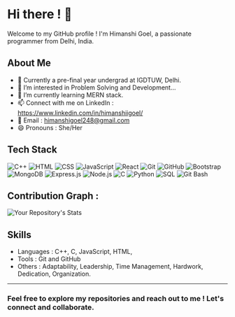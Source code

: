 <link rel="stylesheet" href="https://cdnjs.cloudflare.com/ajax/libs/font-awesome/6.0.0-beta3/css/all.min.css">

# Hi there ! 👋

Welcome to my GitHub profile ! I'm Himanshi Goel, a passionate programmer from Delhi, India.

## About Me
- 💼 Currently a pre-final year undergrad at IGDTUW, Delhi.
-  👀 I’m interested in Problem Solving and Development...
- 🌱 I’m currently learning MERN stack.
- 📫 Connect with me on LinkedIn : https://www.linkedin.com/in/himanshiigoel/
- 📧 Email : himanshigoel248@gmail.com
- 😄 Pronouns : She/Her

## Tech Stack
![C++](https://img.icons8.com/color/48/000000/c-plus-plus-logo.png) 
 ![HTML](https://img.icons8.com/color/48/000000/html-5--v1.png) 
 ![CSS](https://img.icons8.com/color/48/000000/css3.png)
 ![JavaScript](https://img.icons8.com/color/48/000000/javascript--v1.png) 
 ![React](https://img.icons8.com/color/48/000000/react-native.png) 
 ![Git](https://img.icons8.com/color/48/000000/git.png) 
 ![GitHub](https://img.icons8.com/fluent/48/000000/github.png) 
 ![Bootstrap](https://img.icons8.com/color/32/000000/bootstrap.png)
 ![MongoDB](https://img.icons8.com/color/48/000000/mongodb.png)
 ![Express.js](https://img.icons8.com/color/48/000000/express.png)
 ![Node.js](https://img.icons8.com/color/48/000000/nodejs.png) 
![C](https://img.icons8.com/color/48/000000/c-programming.png) 
![Python](https://img.icons8.com/color/48/000000/python.png) 
![SQL](https://img.icons8.com/ios-filled/50/000000/sql.png) 
![Git Bash](https://img.icons8.com/windows/32/000000/git.png)


## Contribution Graph :
![Your Repository's Stats](https://github-readme-streak-stats.herokuapp.com/?user=HimanshiGoel10&theme=radical&fire=DD2727&ring=true&currStreakNum=true&sideNums=true&hide_border=true&dates=true)

## Skills
- Languages : C++, C, JavaScript, HTML,
- Tools : Git and GitHub
- Others :  Adaptability, Leadership, Time Management, Hardwork, Dedication, Organization.

---
### Feel free to explore my repositories and reach out to me ! Let's connect and collaborate.

<!---
HimanshiGoel10/HimanshiGoel10 is a ✨ special ✨ repository because its `README.md` (this file) appears on your GitHub profile.
You can click the Preview link to take a look at your changes.
--->
